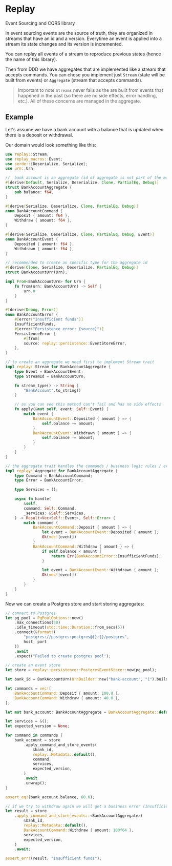 # Replay

Event Sourcing and CQRS library

In event sourcing events are the source of truth, they are organized in streams that have an id and a version.
Everytime an event is applied into a stream its state changes and its version is incremented.

You can replay all events of a stream to reproduce previous states (hence the name of this library).

Then from DDD we have aggregates that are implemented like a stream that accepts commands.
You can chose you implement just `Stream` (state will be built from events) or `Aggregate` (stream that accepts commands).

> Important to note `Streams` never fails as the are built from events that happened in the past (so there are no side effects, error handling, etc.). All of these concerns are managed in the aggregate.

## Example

Let's assume we have a bank account with a balance that is updated when there is a deposit or withdrawal.

Our domain would look something like this:

```rust
use replay::Stream;
use replay_macros::Event;
use serde::{Deserialize, Serialize};
use urn::Urn;

//  bank account is an aggregate (id of aggregate is not part of the model)
#[derive(Default, Serialize, Deserialize, Clone, PartialEq, Debug)]
struct BankAccountAggregate {
    pub balance: f64,
}

#[derive(Serialize, Deserialize, Clone, PartialEq, Debug)]
enum BankAccountCommand {
    Deposit { amount: f64 },
    Withdraw { amount: f64 },
}

#[derive(Serialize, Deserialize, Clone, PartialEq, Debug, Event)]
enum BankAccountEvent {
    Deposited { amount: f64 },
    Withdrawn { amount: f64 },
}

// recommended to create an specific type for the aggregate id
#[derive(Clone, Serialize, Deserialize, PartialEq, Debug)]
struct BankAccountUrn(Urn);

impl From<BankAccountUrn> for Urn {
    fn from(urn: BankAccountUrn) -> Self {
        urn.0
    }
}

#[derive(Debug, Error)]
enum BankAccountError {
    #[error("Insufficient funds")]
    InsufficientFunds,
    #[error("Persistence error: {source}")]
    PersistenceError {
        #[from]
        source: replay::persistence::EventStoreError,
    },
}

// to create an aggregate we need first to implement Stream trait
impl replay::Stream for BankAccountAggregate {
    type Event = BankAccountEvent;
    type StreamId = BankAccountUrn;

    fn stream_type() -> String {
        "BankAccount".to_string()
    }

    // as you can see this method can't fail and has no side effects
    fn apply(&mut self, event: Self::Event) {
        match event {
            BankAccountEvent::Deposited { amount } => {
                self.balance += amount;
            }
            BankAccountEvent::Withdrawn { amount } => {
                self.balance -= amount;
            }
        }
    }
}

// the aggregate trait handles the commands / business logic rules / error management etc.
impl replay::Aggregate for BankAccountAggregate {
    type Command = BankAccountCommand;
    type Error = BankAccountError;

    type Services = ();

    async fn handle(
        &self,
        command: Self::Command,
        _services: &Self::Services,
    ) -> Result<Vec<Self::Event>, Self::Error> {
        match command {
            BankAccountCommand::Deposit { amount } => {
                let event = BankAccountEvent::Deposited { amount };
                Ok(vec![event])
            }
            BankAccountCommand::Withdraw { amount } => {
                if self.balance < amount {
                    return Err(BankAccountError::InsufficientFunds);
                }

                let event = BankAccountEvent::Withdrawn { amount };
                Ok(vec![event])
            }
        }
    }
}
```

Now we can create a Postgres store and start storing aggregates:

```rust
// connect to Postgres
let pg_pool = PgPoolOptions::new()
    .max_connections(50)
    .idle_timeout(std::time::Duration::from_secs(5))
    .connect(&format!(
        "postgres://postgres:postgres@{}:{}/postgres",
        host, port
    ))
    .await
    .expect("Failed to create postgres pool");

// create an event store
let store = replay::persistence::PostgresEventStore::new(pg_pool);

let bank_id = BankAccountUrn(UrnBuilder::new("bank-account", "1").build().unwrap());

let commands = vec![
    BankAccountCommand::Deposit { amount: 100.0 },
    BankAccountCommand::Withdraw { amount: 40.0 },
];

let mut bank_account: BankAccountAggregate = BankAccountAggregate::default();

let services = &();
let expected_version = None;

for command in commands {
    bank_account = store
        .apply_command_and_store_events(
            &bank_id,
            replay::Metadata::default(),
            command,
            services,
            expected_version,
        )
        .await
        .unwrap();
}

assert_eq!(bank_account.balance, 60.0);

// if we try to withdraw again we will get a business error (InsufficientFunds)
let result = store
    .apply_command_and_store_events::<BankAccountAggregate>(
        &bank_id,
        replay::Metadata::default(),
        BankAccountCommand::Withdraw { amount: 100f64 },
        services,
        expected_version,
    )
    .await;

assert_err!(result, "Insufficient funds");
```
